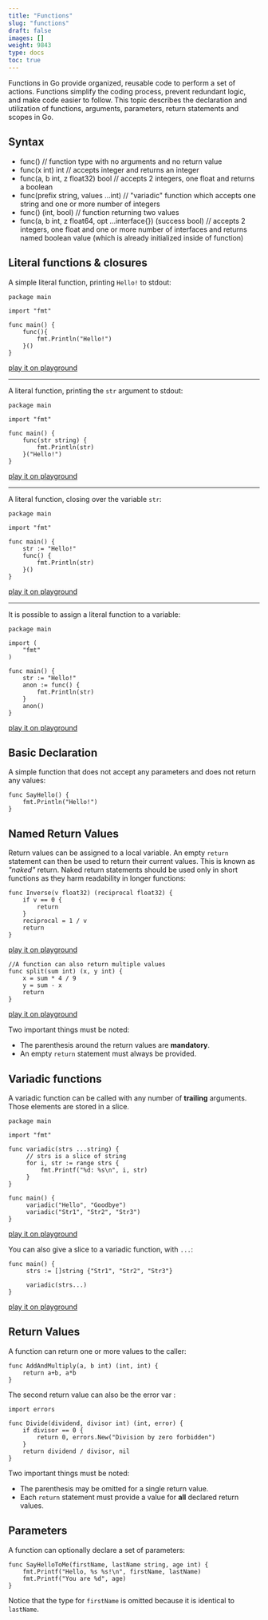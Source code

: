 ```yaml
---
title: "Functions"
slug: "functions"
draft: false
images: []
weight: 9843
type: docs
toc: true
---
```


Functions in Go provide organized, reusable code to perform a set of actions. Functions simplify the coding process, prevent redundant logic, and make code easier to follow. This topic describes the declaration and utilization of functions, arguments, parameters, return statements and scopes in Go.

## Syntax
- func() // function type with no arguments and no return value
- func(x int) int // accepts integer and returns an integer
- func(a, b int, z float32) bool // accepts 2 integers, one float and returns a boolean
- func(prefix string, values ...int) // "variadic" function which accepts one string and one or more number of integers
- func() (int, bool) // function returning two values
- func(a, b int, z float64, opt ...interface{}) (success bool) // accepts 2 integers, one float and one or more number of interfaces and returns named boolean value (which is already initialized inside of function)

## Literal functions & closures
A simple literal function, printing `Hello!` to stdout:

    package main

    import "fmt"

    func main() {
        func(){
            fmt.Println("Hello!")
        }()
    }

[play it on playground](https://play.golang.org/p/upOAwpOaue)


----------


A literal function, printing the `str` argument to stdout:

    package main
    
    import "fmt"
    
    func main() {
        func(str string) {
            fmt.Println(str)
        }("Hello!")
    }

[play it on playground](https://play.golang.org/p/jz-5wpEkY2)


----------


A literal function, closing over the variable `str`:

    package main

    import "fmt"

    func main() {
        str := "Hello!"
        func() {
            fmt.Println(str)
        }()
    }

[play it on playground](https://play.golang.org/p/j6ZgyAna7l)


----------


It is possible to assign a literal function to a variable:

    package main
    
    import (
        "fmt"
    )
    
    func main() {
        str := "Hello!"
        anon := func() {
            fmt.Println(str)
        }
        anon()
    }


[play it on playground](https://play.golang.org/p/Ick7RmdTFb)

## Basic Declaration
A simple function that does not accept any parameters and does not return any values:

    func SayHello() {
        fmt.Println("Hello!")
    }

## Named Return Values
Return values can be assigned to a local variable. An empty `return` statement can then be used to return their current values. This is known as *"naked"* return. Naked return statements should be used only in short functions as they harm readability in longer functions:

    func Inverse(v float32) (reciprocal float32) {
        if v == 0 {
            return
        }
        reciprocal = 1 / v
        return
    }
[play it on playground](https://play.golang.org/p/dS_bGmP6W0)
    
    //A function can also return multiple values
    func split(sum int) (x, y int) {
        x = sum * 4 / 9
        y = sum - x
        return
    }
[play it on playground](https://play.golang.org/p/upOAwpOaue)

Two important things must be noted:

- The parenthesis around the return values are **mandatory**.
- An empty `return` statement must always be provided.

## Variadic functions
A variadic function can be called with any number of **trailing** arguments. Those elements are stored in a slice.

    package main
    
    import "fmt"
    
    func variadic(strs ...string) {
         // strs is a slice of string
         for i, str := range strs {
             fmt.Printf("%d: %s\n", i, str)
         }
    }
    
    func main() {
         variadic("Hello", "Goodbye")
         variadic("Str1", "Str2", "Str3")
    }

[play it on playground](https://play.golang.org/p/rnzg1yK_Va)

You can also give a slice to a variadic function, with `...`:

    func main() {
         strs := []string {"Str1", "Str2", "Str3"}
    
         variadic(strs...)
    }
[play it on playground](https://play.golang.org/p/gl4L5R9v8_)

## Return Values
A function can return one or more values to the caller:

    
    func AddAndMultiply(a, b int) (int, int) {
        return a+b, a*b
    }

The second return value can also be the error var :

    import errors

    func Divide(dividend, divisor int) (int, error) {
        if divisor == 0 {
            return 0, errors.New("Division by zero forbidden")
        }
        return dividend / divisor, nil
    }

Two important things must be noted:

- The parenthesis may be omitted for a single return value.
- Each `return` statement must provide a value for **all** declared return values.

## Parameters
A function can optionally declare a set of parameters:

    func SayHelloToMe(firstName, lastName string, age int) {
        fmt.Printf("Hello, %s %s!\n", firstName, lastName)
        fmt.Printf("You are %d", age)
    }

Notice that the type for `firstName` is omitted because it is identical to `lastName`.

